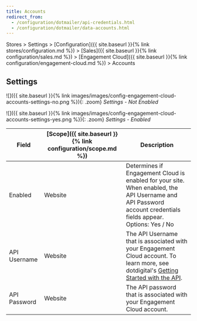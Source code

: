 ```yaml
---
title: Accounts
redirect_from: 
  - /configuration/dotmailer/api-credentials.html
  - /configuration/dotmailer/data-accounts.html
---
```


Stores > Settings > [Configuration]({{ site.baseurl }}{% link stores/configuration.md %}) > [Sales]({{ site.baseurl }}{% link configuration/sales.md %}) > [Engagement Cloud]({{ site.baseurl }}{% link configuration/engagement-cloud.md %}) > Accounts

## Settings

![]({{ site.baseurl }}{% link images/images/config-engagement-cloud-accounts-settings-no.png %}){: .zoom}
_Settings - Not Enabled_

![]({{ site.baseurl }}{% link images/images/config-engagement-cloud-accounts-settings-yes.png %}){: .zoom}
_Settings - Enabled_

|Field|[Scope]({{ site.baseurl }}{% link configuration/scope.md %})|Description|
|--- |--- |--- |
|Enabled|Website|Determines if Engagement Cloud is enabled for your site. When enabled, the API Username and API Password account credentials fields appear. Options: Yes / No|
|API Username|Website|The API Username that is associated with your Engagement Cloud account. To learn more, see dotdigital's [Getting Started with the API](https://developer.dotdigital.com/docs/getting-started-with-the-api/).|
|API Password|Website|The API password that is associated with your Engagement Cloud account.|
